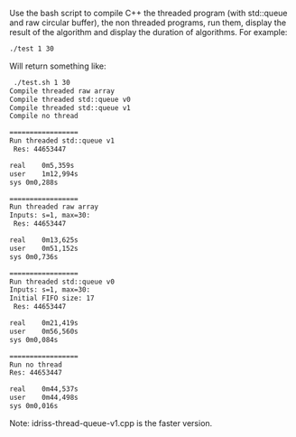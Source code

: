 Use the bash script to compile C++ the threaded program (with std::queue and raw circular buffer), the non threaded programs, run them, display the result of the algorithm and display the duration of algorithms. For example:

```bash
./test 1 30
```

Will return something like:
```bash
 ./test.sh 1 30
Compile threaded raw array
Compile threaded std::queue v0
Compile threaded std::queue v1
Compile no thread

=================
Run threaded std::queue v1
 Res: 44653447

real	0m5,359s
user	1m12,994s
sys	0m0,288s

=================
Run threaded raw array
Inputs: s=1, max=30:
 Res: 44653447

real	0m13,625s
user	0m51,152s
sys	0m0,736s

=================
Run threaded std::queue v0
Inputs: s=1, max=30:
Initial FIFO size: 17
 Res: 44653447

real	0m21,419s
user	0m56,560s
sys	0m0,084s

=================
Run no thread
Res: 44653447

real	0m44,537s
user	0m44,498s
sys	0m0,016s
```

Note: idriss-thread-queue-v1.cpp is the faster version.
